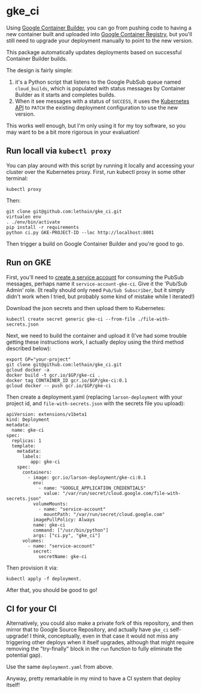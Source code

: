 # gke_ci

Using [Google Container Builder](https://cloud.google.com/container-builder/docs/),
you can go from pushing code to having a new container built and uploaded into
[Google Container Registry](https://cloud.google.com/container-registry/), but
you'll still need to upgrade your deployment manually to point to the new version.

This package automatically updates deployments based on successful Container Builder builds.

The design is fairly simple:

1. it's a Python script that listens to the Google PubSub
    queue named `cloud_builds`, which is populated with status messages by Container Builder
    as it starts and completes builds.
2. When it see messages with a status of `SUCCESS`, it uses the [Kubernetes API](https://kubernetes.io/docs/api-reference/v1.5/#patch-23)
    to `PATCH` the existing deployment configuration to use the new version.

This works well enough, but I'm only using it for my toy software,
so you may want to be a bit more rigorous in your evaluation!

## Run locall via `kubectl proxy`

You can play around with this script by running it locally and accessing your
cluster over the Kubernetes proxy. First, run kubectl proxy in some other terminal:

    kubectl proxy

Then:

    git clone git@github.com:lethain/gke_ci.git
    virtualen env
    . ./env/bin/activate
    pip install -r requirements
    python ci.py GKE-PROJECT-ID --loc http://localhost:8001

Then trigger a build on Google Container Builder and you're good to go.

## Run on GKE

First, you'll need to [create a service account](https://console.cloud.google.com/apis/credentials/serviceaccountkey)
for consuming the PubSub messages, perhaps name it `service-account-gke-ci`. Give it the 'Pub/Sub Admin' role.
(It really should only need `Pub/Sub Subscriber`, but it simply didn't work when I tried, but probably some kind
of mistake while I iterated!)

Download the json secrets and then upload them to Kubernetes:

    kubectl create secret generic gke-ci --from-file ./file-with-secrets.json

Next, we need to build the container and upload it (I've had some trouble getting these instructions work,
I actually deploy using the third method described below):

    export GP="your-project"
    git clone git@github.com:lethain/gke_ci.git
    gcloud docker -a
    docker build -t gcr.io/$GP/gke-ci .
    docker tag CONTAINER_ID gcr.io/$GP/gke-ci:0.1
    gcloud docker -- push gcr.io/$GP/gke-ci

Then create a deployment.yaml (replacing `larson-deployment` with
your project id, and `file-with-secrets.json` with the secrets file you upload):

```
apiVersion: extensions/v1beta1
kind: Deployment
metadata:
  name: gke-ci
spec:
  replicas: 1
  template:
    metadata:
      labels:
         app: gke-ci
    spec:
      containers:
        - image: gcr.io/larson-deployment/gke-ci:0.1
          env:
            - name: "GOOGLE_APPLICATION_CREDENTIALS"
              value: "/var/run/secret/cloud.google.com/file-with-secrets.json"
          volumeMounts:
            - name: "service-account"
              mountPath: "/var/run/secret/cloud.google.com"
          imagePullPolicy: Always
          name: gke-ci
          command: ["/usr/bin/python"]
          args: ["ci.py", "gke_ci"]
      volumes:
        - name: "service-account"
          secret:
            secretName: gke-ci
```

Then provision it via:

    kubectl apply -f deployment.

After that, you should be good to go!


## CI for your CI

Alternatively, you could also make a private fork of this repository,
and then mirror that to Google Source Repository, and actually have `gke_ci`
self-upgrade! I think, conceptually, even in that case it would not miss any
triggering other deploys when it itself upgrades, although that might require
removing the "try-finally" block in the `run` function to fully eliminate the
potential gap).

Use the same `deployment.yaml` from above.

Anyway, pretty remarkable in my mind to have a CI system that deploy itself!

